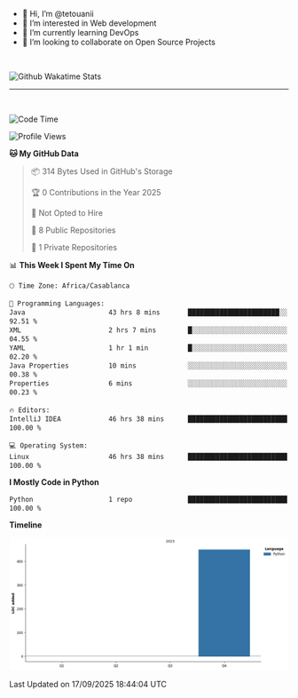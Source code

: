 - 👋 Hi, I’m @tetouanii
- 👀 I’m interested in Web development
- 🌱 I’m currently learning DevOps
- 💞️ I’m looking to collaborate on Open Source Projects

<br/>


![Github Wakatime Stats](https://github-readme-stats.vercel.app/api/wakatime/?username=@walidbosso&layout=compact&&theme=default&link="https://www.github.com/USERNAME/") 

--- 

<br/>


  
<!--START_SECTION:waka-->
![Code Time](http://img.shields.io/badge/Code%20Time-641%20hrs%2014%20mins-blue)

![Profile Views](http://img.shields.io/badge/Profile%20Views-0-blue)

**🐱 My GitHub Data** 

> 📦 314 Bytes Used in GitHub's Storage 
 > 
> 🏆 0 Contributions in the Year 2025
 > 
> 🚫 Not Opted to Hire
 > 
> 📜 8 Public Repositories 
 > 
> 🔑 1 Private Repositories 
 > 
📊 **This Week I Spent My Time On** 

```text
🕑︎ Time Zone: Africa/Casablanca

💬 Programming Languages: 
Java                     43 hrs 8 mins       ███████████████████████░░   92.51 % 
XML                      2 hrs 7 mins        █░░░░░░░░░░░░░░░░░░░░░░░░   04.55 % 
YAML                     1 hr 1 min          █░░░░░░░░░░░░░░░░░░░░░░░░   02.20 % 
Java Properties          10 mins             ░░░░░░░░░░░░░░░░░░░░░░░░░   00.38 % 
Properties               6 mins              ░░░░░░░░░░░░░░░░░░░░░░░░░   00.23 % 

🔥 Editors: 
IntelliJ IDEA            46 hrs 38 mins      █████████████████████████   100.00 % 

💻 Operating System: 
Linux                    46 hrs 38 mins      █████████████████████████   100.00 % 
```

**I Mostly Code in Python** 

```text
Python                   1 repo              █████████████████████████   100.00 % 
```



**Timeline**

![Lines of Code chart](https://raw.githubusercontent.com/tetouanii/tetouanii/main/assets/bar_graph.png)


 Last Updated on 17/09/2025 18:44:04 UTC
<!--END_SECTION:waka-->
